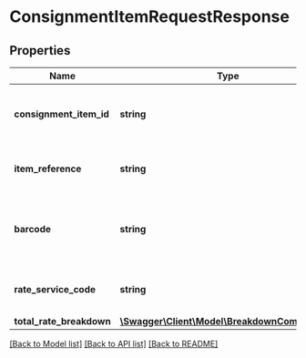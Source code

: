# ConsignmentItemRequestResponse

## Properties
Name | Type | Description | Notes
------------ | ------------- | ------------- | -------------
**consignment_item_id** | **string** | The unique identifier in of hte consignment item | [optional] 
**item_reference** | **string** | customer specified item reference | [optional] 
**barcode** | **string** | The barcode string generated for the consignment item | [optional] 
**rate_service_code** | **string** | The service code used to rate the consignment | [optional] 
**total_rate_breakdown** | [**\Swagger\Client\Model\BreakdownComponent[]**](BreakdownComponent.md) |  | [optional] 

[[Back to Model list]](../../README.md#documentation-for-models) [[Back to API list]](../../README.md#documentation-for-api-endpoints) [[Back to README]](../../README.md)

